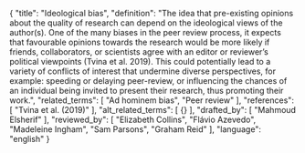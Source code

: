{
  "title": "Ideological bias",
  "definition": "The idea that pre-existing opinions about the quality of research can depend on the ideological views of the author(s). One of the many biases in the peer review process, it expects that favourable opinions towards the research would be more likely if friends, collaborators, or scientists agree with an editor or reviewer’s political viewpoints (Tvina et al. 2019). This could potentially lead to a variety of conflicts of interest that undermine diverse perspectives, for example: speeding or delaying peer-review, or influencing the chances of an individual being invited to present their research, thus promoting their work.",
  "related_terms": [
    "Ad hominem bias",
    "Peer review"
  ],
  "references": [
    "Tvina et al. (2019)"
  ],
  "alt_related_terms": [
    {}
  ],
  "drafted_by": [
    "Mahmoud Elsherif"
  ],
  "reviewed_by": [
    "Elizabeth Collins",
    "Flávio Azevedo",
    "Madeleine Ingham",
    "Sam Parsons",
    "Graham Reid"
  ],
  "language": "english"
}
